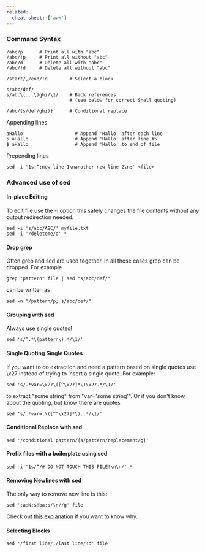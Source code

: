 ```yaml
---
related:
  cheat-sheet: ['awk']
---
```


### Command Syntax

    /abc/p      # Print all with "abc"
    /abc/!p     # Print all without "abc"
    /abc/d      # Delete all with "abc"
    /abc/!d     # Delete all without "abc"

    /start/,/end/!d        # Select a block

    s/abc/def/
    s/abc\(...\)ghi/\1/    # Back references 
                           # (see below for correct Shell quoting)

    /abc/{s/def/ghi)}      # Conditional replace

Appending lines

    aHallo                   # Append 'Hallo' after each line
    5 aHallo                 # Append 'Hallo' after line #5
    $ aHallo                 # Append 'Hallo' to end of file
    
Prepending lines

    sed -i '1s;^;new line 1\nanother new line 2\n;' <file>

### Advanced use of sed

#### In-place Editing

To edit file use the -i option this safely changes the file contents
without any output redirection needed.

    sed -i 's/abc/ABC/' myfile.txt
    sed -i '/deleteme/d' *

#### Drop grep

Often grep and sed are used together. In all those cases grep can be
dropped. For example

    grep "pattern" file | sed "s/abc/def/"

can be written as

    sed -n "/pattern/p; s/abc/def/"

#### Grouping with sed

Always use single quotes!

    sed 's/^.*\(pattern\).*/\1/'

#### Single Quoting Single Quotes

If you want to do extraction and need a pattern based on single quotes
use \\x27 instead of trying to insert a single quote. For example:

    sed 's/.*var=\x27\([^\x27]*\)\x27.*/\1/'

to extract "some string" from "var='some string'". Or if you don't know
about the quoting, but know there are quotes

    sed 's/.*var=.\([^"\x27]*\)..*/\1/'

#### Conditional Replace with sed

    sed '/conditional pattern/{s/pattern/replacement/g}'

#### Prefix files with a boilerplate using sed

    sed -i '1s/^/# DO NOT TOUCH THIS FILE!\n\n/' *

#### Removing Newlines with sed

The only way to remove new line is this:

    sed ':a;N;$!ba;s/\n//g' file

Check out [this explanation](/Removing-newlines-with-sed) if you want to
know why.

#### Selecting Blocks

    sed '/first line/,/last line/!d' file
